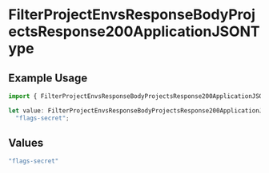 # FilterProjectEnvsResponseBodyProjectsResponse200ApplicationJSONType

## Example Usage

```typescript
import { FilterProjectEnvsResponseBodyProjectsResponse200ApplicationJSONType } from "@vercel/sdk/models/filterprojectenvsop.js";

let value: FilterProjectEnvsResponseBodyProjectsResponse200ApplicationJSONType =
  "flags-secret";
```

## Values

```typescript
"flags-secret"
```